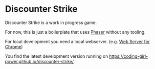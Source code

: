 # Discounter Strike

Discounter Strike is a work in progress game.

For now, this is just a boilerplate that uses [Phaser](https://phaser.io) without any tooling.

For local development you need a local webserver.
(e.g. [Web Server for Chrome](https://chrome.google.com/webstore/detail/web-server-for-chrome/ofhbbkphhbklhfoeikjpcbhemlocgigb))

You find the latest development version running on <https://coding-girl-power.github.io/discounter-strike/>
